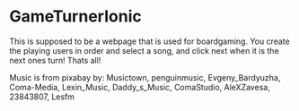 # GameTurnerIonic
 
This is supposed to be a webpage that is used for boardgaming. You create the playing users in order and select a song, and click next when it is the next ones turn! Thats all!

Music is from pixabay by: Musictown, penguinmusic, Evgeny_Bardyuzha, Coma-Media, Lexin_Music, Daddy_s_Music, ComaStudio, AleXZavesa, 23843807, Lesfm